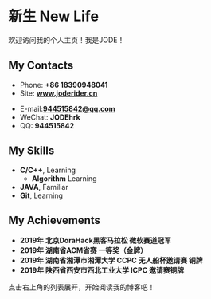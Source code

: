 # 新生 New Life

欢迎访问我的个人主页！我是JODE！

<!-- .slide -->

## My Contacts

- Phone: **+86 18390948041**
- Site:  **www.joderider.cn**

<!-- .slide vertical=true -->

- E-mail:**944515842@qq.com**
- WeChat: **JODEhrk**
- QQ: **944515842**

<!-- .slide -->

## My Skills

<!-- .slide vertical=true -->

- **C/C++**, Learning
  - **Algorithm** Learning
- **JAVA**, Familiar
- **Git**, Learning

<!-- .slide -->

## My Achievements

- **2019年 北京DoraHack黑客马拉松  微软赛道冠军**
- **2019年 湖南省ACM省赛 一等奖（金牌）**
- **2019年 湖南省湘潭市湘潭大学 CCPC 无人船杯邀请赛 铜牌**
- **2019年 陕西省西安市西北工业大学 ICPC 邀请赛铜牌**

点击右上角的列表展开，开始阅读我的博客吧！
